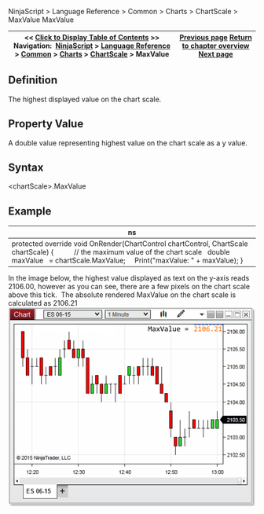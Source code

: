 ﻿
NinjaScript \> Language Reference \> Common \> Charts \> ChartScale \> MaxValue
MaxValue

| \<\< [Click to Display Table of Contents](chartscale_maxvalue.md) \>\> **Navigation:**     [NinjaScript](ninjascript.md) \> [Language Reference](language_reference_wip.md) \> [Common](common.md) \> [Charts](chart.md) \> [ChartScale](chartscale.md) \> MaxValue | [Previous page](maxminusmin.md) [Return to chapter overview](chartscale.md) [Next page](chartscale_minvalue.md) |
| --- | --- |

## Definition
The highest displayed value on the chart scale. 
## 
## Property Value
A double value representing highest value on the chart scale as a y value.
 
## Syntax
\<chartScale\>.MaxValue
 
## Example
| ns |
| --- |
| protected override void OnRender(ChartControl chartControl, ChartScale chartScale) {             // the maximum value of the chart scale    double maxValue   \= chartScale.MaxValue;      Print("maxValue: " \+ maxValue); } |

In the image below, the highest value displayed as text on the y\-axis reads 2106\.00, however as you can see, there are a few pixels on the chart scale above this tick.  The absolute rendered MaxValue on the chart scale is calculated as 2106\.21  
 
![MaxValue](maxvalue.png)
